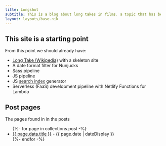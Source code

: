 ```yaml
---
title: Longshot
subtitle: This is a blog about long takes in films, a topic that has been of interest for the past many years.
layout: layouts/base.njk
---
```



## This site is a starting point

From this point we should already have:

- [Long Take (Wikipedia)](https://en.wikipedia.org/wiki/Long_take) with a skeleton site
- A date format filter for Nunjucks
- Sass pipeline
- JS pipeline
- JS [search index](/search.json) generator
- Serverless (FaaS) development pipeline with Netlify Functions for Lambda


## Post pages

The pages found in in the posts

<ul class="listing">
{%- for page in collections.post -%}
  <li>
    <a href="{{ page.url }}">{{ page.data.title }}</a> -
    <time datetime="{{ page.date }}">{{ page.date | dateDisplay }}</time>
  </li>
{%- endfor -%}
</ul>



